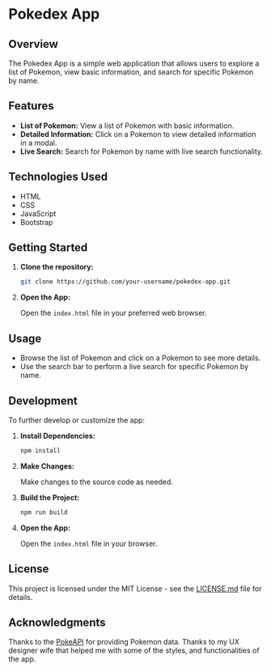 # Pokedex App

## Overview

The Pokedex App is a simple web application that allows users to explore a list of Pokemon, view basic information, and search for specific Pokemon by name.

## Features

- **List of Pokemon:** View a list of Pokemon with basic information.
- **Detailed Information:** Click on a Pokemon to view detailed information in a modal.
- **Live Search:** Search for Pokemon by name with live search functionality.

## Technologies Used

- HTML
- CSS
- JavaScript
- Bootstrap

## Getting Started

1. **Clone the repository:**

   ```bash
   git clone https://github.com/your-username/pokedex-app.git
   ```

2. **Open the App:**

   Open the `index.html` file in your preferred web browser.

## Usage

- Browse the list of Pokemon and click on a Pokemon to see more details.
- Use the search bar to perform a live search for specific Pokemon by name.

## Development

To further develop or customize the app:

1. **Install Dependencies:**

   ```bash
   npm install
   ```

2. **Make Changes:**

   Make changes to the source code as needed.

3. **Build the Project:**

   ```bash
   npm run build
   ```

4. **Open the App:**

   Open the `index.html` file in your browser.

## License

This project is licensed under the MIT License - see the [LICENSE.md](LICENSE.md) file for details.

## Acknowledgments

Thanks to the [PokeAPI](https://pokeapi.co/) for providing Pokemon data.
Thanks to my UX designer wife that helped me with some of the styles, and functionalities of the app.
